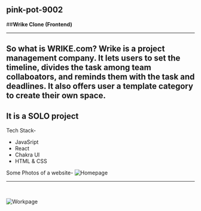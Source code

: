 ## pink-pot-9002

##<Strong>Wrike Clone (Frontend)</Strong>

---

So what is WRIKE.com? 
Wrike is a project management company. It lets users to set the timeline, divides the task among team collaboators, and reminds them with the task and deadlines. It also offers user a template category to create their own space. 
---
It is a <Strong> SOLO </Strong> project
---
Tech Stack-
<ul>
  <li> JavaSript</li>
     <li>React  </li> <li> Chakra UI</li>
   <li>HTML & CSS </li>
</ul>


Some Photos of a website-
![Homepage](https://masai-course.s3.ap-south-1.amazonaws.com/editor/uploads/2023-02-27/Screenshot%20%28572%29_139166.png)
<br/>

---

<br/>

![Workpage](https://masai-course.s3.ap-south-1.amazonaws.com/editor/uploads/2023-02-27/Screenshot%20%28573%29_445751.png)



